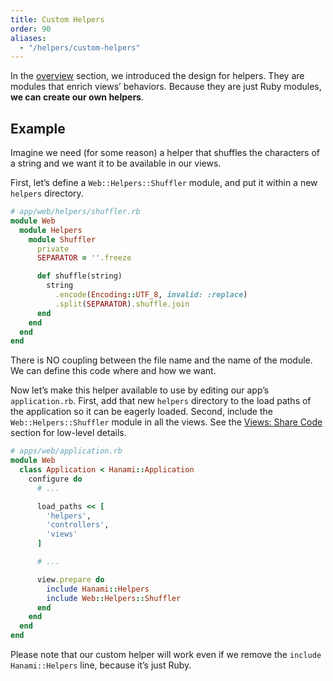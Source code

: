 ```yaml
---
title: Custom Helpers
order: 90
aliases:
  - "/helpers/custom-helpers"
---
```


In the [overview](/helpers/overview) section, we introduced the design for helpers.
They are modules that enrich views’ behaviors.
Because they are just Ruby modules, **we can create our own helpers**.

## Example

Imagine we need (for some reason) a helper that shuffles the characters of a string and we want it to be available in our views.

First, let’s define a `Web::Helpers::Shuffler` module, and put it within a new `helpers` directory.

```ruby
# app/web/helpers/shuffler.rb
module Web
  module Helpers
    module Shuffler
      private
      SEPARATOR = ''.freeze

      def shuffle(string)
        string
          .encode(Encoding::UTF_8, invalid: :replace)
          .split(SEPARATOR).shuffle.join
      end
    end
  end
end
```

<p class="notice">
  There is NO coupling between the file name and the name of the module.
  We can define this code where and how we want.
</p>

Now let’s make this helper available to use by editing our app’s `application.rb`. First, add that new `helpers` directory to the load paths of the application so it can be eagerly loaded. Second, include the `Web::Helpers::Shuffler` module in all the views. See the [Views: Share Code](/views/share-code/) section for low-level details.

```ruby
# apps/web/application.rb
module Web
  class Application < Hanami::Application
    configure do
      # ...

      load_paths << [
        'helpers',
        'controllers',
        'views'
      ]

      # ...

      view.prepare do
        include Hanami::Helpers
        include Web::Helpers::Shuffler
      end
    end
  end
end
```

<p class="notice">
  Please note that our custom helper will work even if we remove the <code>include Hanami::Helpers</code> line, because it’s just Ruby.
</p>
